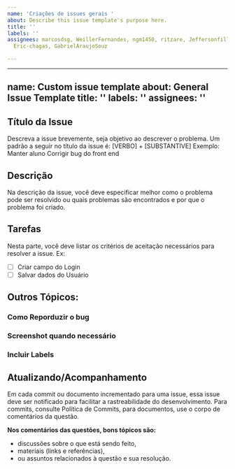 ```yaml
---
name: 'Criações de issues gerais '
about: Describe this issue template's purpose here.
title: ''
labels: ''
assignees: marcosdsg, WeillerFernandes, ngm1450, ritzare, Jeffersonfillipe, LuizPettengill,
  Eric-chagas, GabrielAraujoSouz

---
```


---
name: Custom issue template
about: General Issue Template
title: ''
labels: ''
assignees: ''
---

<!--O header acima deve ser apagado -->

<!-- Apagar o tópico "Título da issue" abaixo -->

## Título da Issue

Descreva a issue brevemente, seja objetivo ao descrever o problema.
Um padrão a seguir no título da issue é: [VERBO] + [SUBSTANTIVE] Exemplo:
Manter aluno
Corrigir bug do front end

## Descrição

Na descrição da issue, você deve especificar melhor como o problema pode ser resolvido ou quais problemas são encontrados e por que o problema foi criado.

## Tarefas

Nesta parte, você deve listar os critérios de aceitação necessários para resolver a issue.
Ex:

- [ ] Criar campo do Login
- [ ] Salvar dados do Usuário

## Outros Tópicos:

### Como Reporduzir o bug

### Screenshot quando necessário

<!-- Os tópicos abaixo sçao apenas recomendações, então eles podem ser pagados também -->

### Incluir Labels

## Atualizando/Acompanhamento

Em cada commit ou documento incrementado para uma issue, essa issue deve ser notificado para facilitar a rastreabilidade do desenvolvimento. Para commits, consulte Política de Commits, para documentos, use o corpo de comentários da questão.<br/>

**Nos comentários das questões, bons tópicos são:**

- discussões sobre o que está sendo feito,
- materiais (links e referências),
- ou assuntos relacionados à questão e sua resolução.
